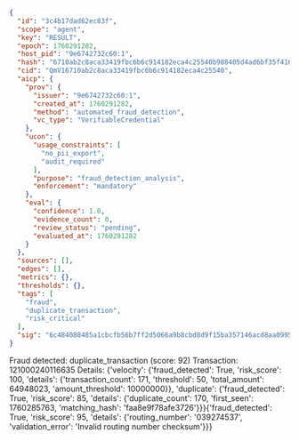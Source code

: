 ```json
{
  "id": "3c4b17dad62ec83f",
  "scope": "agent",
  "key": "RESULT",
  "epoch": 1760291282,
  "host_pid": "9e6742732c60:1",
  "hash": "6710ab2c8aca33419fbc6b6c914182eca4c25540b988405d4ad6bf35f416aa79",
  "cid": "QmV16710ab2c8aca33419fbc6b6c914182eca4c25540",
  "aicp": {
    "prov": {
      "issuer": "9e6742732c60:1",
      "created_at": 1760291282,
      "method": "automated_fraud_detection",
      "vc_type": "VerifiableCredential"
    },
    "ucon": {
      "usage_constraints": [
        "no_pii_export",
        "audit_required"
      ],
      "purpose": "fraud_detection_analysis",
      "enforcement": "mandatory"
    },
    "eval": {
      "confidence": 1.0,
      "evidence_count": 0,
      "review_status": "pending",
      "evaluated_at": 1760291282
    }
  },
  "sources": [],
  "edges": [],
  "metrics": {},
  "thresholds": {},
  "tags": [
    "fraud",
    "duplicate_transaction",
    "risk_critical"
  ],
  "sig": "6c484088485a1cbcfb56b7ff2d5066a9b8cbd8d9f15ba357146acd8aa099534a"
}
```

Fraud detected: duplicate_transaction (score: 92)
Transaction: 121000240116635
Details: {'velocity': {'fraud_detected': True, 'risk_score': 100, 'details': {'transaction_count': 171, 'threshold': 50, 'total_amount': 64948023, 'amount_threshold': 10000000}}, 'duplicate': {'fraud_detected': True, 'risk_score': 85, 'details': {'duplicate_count': 170, 'first_seen': 1760285763, 'matching_hash': 'faa8e9f78afe3726'}}}{'fraud_detected': True, 'risk_score': 95, 'details': {'routing_number': '039274537', 'validation_error': 'Invalid routing number checksum'}}}